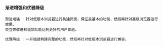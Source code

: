 #### 渐进增强和优雅降级

```
渐进增强 ：针对低版本浏览器进行构建页面，保证最基本的功能，然后再针对高级浏览器进行效果、
交互等改进和追加功能达到更好的用户体验。
```

```
优雅降级 ：一开始就构建完整的功能，然后再针对低版本浏览器进行兼容。
```